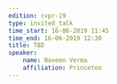 ```yaml
---
edition: cvpr-19
type: invited_talk
time_start: 16-06-2019 11:45
time_end: 16-06-2019 12:30
title: TBD
speaker:
    name: Naveen Verma
    affiliation: Princeton
---
```

